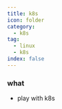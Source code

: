 ```yaml
---
title: k8s
icon: folder
category:
  - k8s
tag:
  - linux
  - k8s
index: false
---
```


### what
* play with k8s

<AutoCatalog />